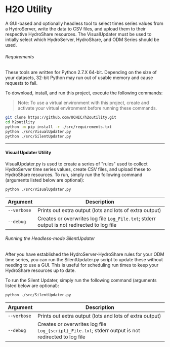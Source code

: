 # H2O Utility #

A GUI-based and optionally headless tool to select times series values from a HydroServer, write the data to CSV files, and upload them to their respective HydroShare resources. The VisualUpdater must be used to intially select which HydroServer, HydroShare, and ODM Series should be used.

###### Requirements ######

These tools are written for Python 2.7.X 64-bit. Depending on the size of your datasets, 32-bit Python may run out of usable memory and cause requests to fail.

To download, install, and run this project, execute the following commands:

> Note: To use a virtual environment with this project, create and activate your virtual environment before running these commands.

```sh
git clone https://github.com/UCHIC/h2outility.git
cd h2outility
python -m pip install -r ./src/requirements.txt
python ./src/VisualUpdater.py
python ./src/SilentUpdater.py
```

***

#### Visual Updater Utility ####

VisualUpdater.py is used to create a series of "rules" used to collect HydroServer time series values, create CSV files, and upload these to HydroShare resources. To run, simply run the following command (arguments listed below are optional):

```sh
python ./src/VisualUpdater.py
```

| Argument | Description |
| --- | --- |
|`--verbose`|Prints out extra output (lots and lots of extra output)|
|`--debug`|Creates or overwrites log file `Log_File.txt`; stderr output is not redirected to log file|

###### Running the Headless-mode SilentUpdater #####

After you have established the HydroServer-HydroShare rules for your ODM time series, you can run the SilentUpdater.py script to update these without needing to use a GUI. This is useful for scheduling run times to keep your HydroShare resources up to date.

To run the Silent Updater, simply run the following command (arguments listed below are optional):
```sh
python ./src/SilentUpdater.py
```

| Argument | Description |
| --- | --- |
|`--verbose`|Prints out extra output (lots and lots of extra output)|
|`--debug`|Creates or overwrites log file `Log_{script}_File.txt`; stderr output is not redirected to log file|

